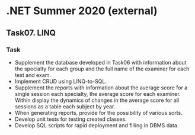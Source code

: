 # .NET Summer 2020 (external)
## Task07. LINQ
### Task
* Supplement the database developed in Task06 with information about the specialty for each group and the full name of the examiner for each test and exam.
* Implement CRUD using LINQ-to-SQL.
* Supplement the reports with information about the average score for a single session each specialty, the average score for each examiner. Within display the dynamics of changes in the average score for all sessions as a table each subject by year.
* When generating reports, provide for the possibility of various sorts.
* Develop unit tests for testing created classes.
* Develop SQL scripts for rapid deployment and filling in DBMS data.
